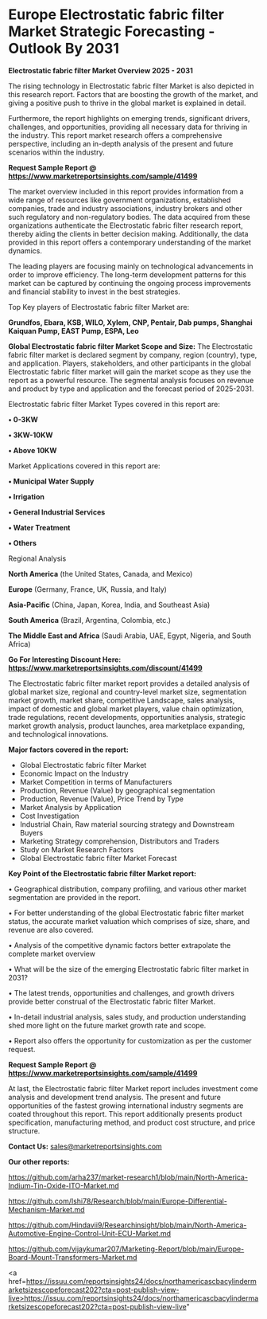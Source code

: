 # Europe Electrostatic fabric filter Market Strategic Forecasting - Outlook By 2031

<Strong> Electrostatic fabric filter Market Overview 2025 - 2031</strong>

The rising technology in Electrostatic fabric filter Market is also depicted in this research report. Factors that are boosting the growth of the market, and giving a positive push to thrive in the global market is explained in detail.

Furthermore, the report highlights on emerging trends, significant drivers, challenges, and opportunities, providing all necessary data for thriving in the industry. This report market research offers a comprehensive perspective, including an in-depth analysis of the present and future scenarios within the industry.

<strong>Request Sample Report @ <a href=https://www.marketreportsinsights.com/sample/41499>https://www.marketreportsinsights.com/sample/41499</a></strong>

The market overview included in this report provides information from a wide range of resources like government organizations, established companies, trade and industry associations, industry brokers and other such regulatory and non-regulatory bodies. The data acquired from these organizations authenticate the Electrostatic fabric filter research report, thereby aiding the clients in better decision making. Additionally, the data provided in this report offers a contemporary understanding of the market dynamics.

The leading players are focusing mainly on technological advancements in order to improve efficiency. The long-term development patterns for this market can be captured by continuing the ongoing process improvements and financial stability to invest in the best strategies.

Top Key players of Electrostatic fabric filter Market are:

<strong>Grundfos, Ebara, KSB, WILO, Xylem, CNP, Pentair, Dab pumps, Shanghai Kaiquan Pump, EAST Pump, ESPA, Leo</strong>

<strong><b>Global Electrostatic fabric filter Market Scope and Size:</b></strong>
The Electrostatic fabric filter market is declared segment by company, region (country), type, and application. Players, stakeholders, and other participants in the global Electrostatic fabric filter market will gain the market scope as they use the report as a powerful resource. The segmental analysis focuses on revenue and product by type and application and the forecast period of 2025-2031.

Electrostatic fabric filter Market Types covered in this report are:

<strong>•  0-3KW

•  3KW-10KW

•  Above 10KW</strong>

Market Applications covered in this report are:

<strong>•  Municipal Water Supply

•  Irrigation

•  General Industrial Services

•  Water Treatment

•  Others</strong> 

Regional Analysis

<strong>North America</strong> (the United States, Canada, and Mexico)

<strong>Europe</strong> (Germany, France, UK, Russia, and Italy)

<strong>Asia-Pacific</strong> (China, Japan, Korea, India, and Southeast Asia)

<strong>South America</strong> (Brazil, Argentina, Colombia, etc.)

<strong>The Middle East and Africa</strong> (Saudi Arabia, UAE, Egypt, Nigeria, and South Africa)

<strong>Go For Interesting Discount Here: <a href=https://www.marketreportsinsights.com/discount/41499>https://www.marketreportsinsights.com/discount/41499</a></strong>

The Electrostatic fabric filter market report provides a detailed analysis of global market size, regional and country-level market size, segmentation market growth, market share, competitive Landscape, sales analysis, impact of domestic and global market players, value chain optimization, trade regulations, recent developments, opportunities analysis, strategic market growth analysis, product launches, area marketplace expanding, and technological innovations.

<strong><b>Major factors covered in the report:</b></strong>
<ul>
  <li>Global Electrostatic fabric filter Market </li>
  <li>Economic Impact on the Industry</li>
  <li>Market Competition in terms of Manufacturers</li>
  <li>Production, Revenue (Value) by geographical segmentation</li>
  <li>Production, Revenue (Value), Price Trend by Type</li>
  <li>Market Analysis by Application</li>
  <li>Cost Investigation</li>
  <li>Industrial Chain, Raw material sourcing strategy and Downstream Buyers</li>
  <li>Marketing Strategy comprehension, Distributors and Traders</li>
  <li>Study on Market Research Factors</li>
  <li>Global Electrostatic fabric filter Market Forecast</li>
</ul>

<strong><b>Key Point of the Electrostatic fabric filter Market report:</b></strong>

• Geographical distribution, company profiling, and various other market segmentation are provided in the report.

• For better understanding of the global Electrostatic fabric filter market status, the accurate market valuation which comprises of size, share, and revenue are also covered.

• Analysis of the competitive dynamic factors better extrapolate the complete market overview

• What will be the size of the emerging Electrostatic fabric filter market in 2031?

• The latest trends, opportunities and challenges, and growth drivers provide better construal of the Electrostatic fabric filter Market.

• In-detail industrial analysis, sales study, and production understanding shed more light on the future market growth rate and scope.

• Report also offers the opportunity for customization as per the customer request.

<strong>Request Sample Report @ <a href=https://www.marketreportsinsights.com/sample/41499>https://www.marketreportsinsights.com/sample/41499</a></strong>

At last, the Electrostatic fabric filter Market report includes investment come analysis and development trend analysis. The present and future opportunities of the fastest growing international industry segments are coated throughout this report. This report additionally presents product specification, manufacturing method, and product cost structure, and price structure.

<strong>Contact Us:</strong>
sales@marketreportsinsights.com

<strong>Our other reports:</strong>

<a href=https://github.com/arha237/market-research1/blob/main/North-America-Indium-Tin-Oxide-ITO-Market.md>https://github.com/arha237/market-research1/blob/main/North-America-Indium-Tin-Oxide-ITO-Market.md</a>

<a href=https://github.com/Ishi78/Research/blob/main/Europe-Differential-Mechanism-Market.md>https://github.com/Ishi78/Research/blob/main/Europe-Differential-Mechanism-Market.md</a>

<a href=https://github.com/Hindavii9/Researchinsight/blob/main/North-America-Automotive-Engine-Control-Unit-ECU-Market.md>https://github.com/Hindavii9/Researchinsight/blob/main/North-America-Automotive-Engine-Control-Unit-ECU-Market.md</a>

<a href=https://github.com/vijaykumar207/Marketing-Report/blob/main/Europe-Board-Mount-Transformers-Market.md>https://github.com/vijaykumar207/Marketing-Report/blob/main/Europe-Board-Mount-Transformers-Market.md</a>

<a href=https://issuu.com/reportsinsights24/docs/northamericascbacylindermarketsizescopeforecast202?cta=post-publish-view-live>https://issuu.com/reportsinsights24/docs/northamericascbacylindermarketsizescopeforecast202?cta=post-publish-view-live</a>"
